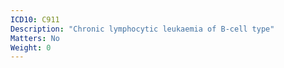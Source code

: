 ```yaml
---
ICD10: C911
Description: "Chronic lymphocytic leukaemia of B-cell type"
Matters: No
Weight: 0
---
```

